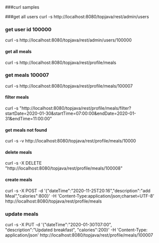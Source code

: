 ###curl samples

###get all users
curl -s http://localhost:8080/topjava/rest/admin/users

### get user id 100000
curl -s http://localhost:8080/topjava/rest/admin/users/100000

#### get all meals

curl -s http://localhost:8080/topjava/rest/profile/meals

### get meals 100007

curl -s http://localhost:8080/topjava/rest/profile/meals/100007

#### filter meals

curl -s "http://localhost:8080/topjava/rest/profile/meals/filter?startDate=2020-01-30&startTime=07:00:00&endDate=2020-01-31&endTime=11:00:00"

#### get meals not found

curl -s -v http://localhost:8080/topjava/rest/profile/meals/10000

#### delete meals 

curl -s -X DELETE "http://localhost:8080/topjava/rest/profile/meals/100008"

#### create meals

curl -s -X POST -d '{"dateTime":"2020-11-25T20:16","description":"add Meal","calories":800}' -H 'Content-Type:application/json;charset=UTF-8' http://localhost:8080/topjava/rest/profile/meals


### update meals

curl -s -X PUT -d '{"dateTime":"2020-01-30T07:00", "description":"Updated breakfast", "calories":200}' -H 'Content-Type: application/json' http://localhost:8080/topjava/rest/profile/meals/100007